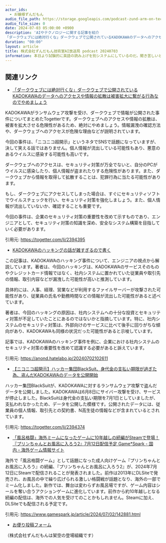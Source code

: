 ```yaml
---
actor_ids:
  - お嬢様ずんだもん
audio_file_path: https://storage.googleapis.com/podcast-zund-arm-on-tech/audio/株式会社ずんだもん技術室AI放送局_podcast_20240703.mp3
audio_file_size: 0
date: 2024-07-03 05:00:00 +0900
description: 'AIやテクノロジーに関する記事を紹介  
「ダークウェブには絶対行くな」ダークウェブで公開されているKADOKAWAのデータへのアクセスや情報の拡散は被害拡大に繋がる行為なのでやめましょう、KADOKAWAのハッキングの話が雑すぎるので書く、【ニコニコ超開示】ハッカー集団BlackSuit、身代金の支払い期限が過ぎた為、盗んだKADOKAWAのデータを公開開始、「風呂格闘」海外ミームになったゲームに10年越しの続編がSteamで登場！『プリンちゃんとお風呂に入ろう2』7月12日配信予定  Game*Spark - 国内・海外ゲーム情報サイト'
duration: "00:00"
layout: article
title: 株式会社ずんだもん技術室AI放送局 podcast 20240703
information: 本日より試験的に英語の読み上げを別システムにしているのだ。聞き苦しいところがあるかもだけどなま暖かく見守ってほしいのだ。
---
```


## 関連リンク


- [「ダークウェブには絶対行くな」ダークウェブで公開されているKADOKAWAのデータへのアクセスや情報の拡散は被害拡大に繋がる行為なのでやめましょう](https://togetter.com/li/2394395)  


KADOKAWAがランサムウェア攻撃を受け、ダークウェブで情報が公開された事件についてまとめたTogetterです。ダークウェブへのアクセスや情報の拡散は、被害を拡大させる危険性があるため、絶対にやめましょう。情報漏洩の確認方法や、ダークウェブへのアクセスが危険な理由などが説明されています。 

今回の事件は、「ニコニコ超開示」というネタでSNSで話題になっていますが、決して笑える話ではありません。個人情報が流出している可能性もあり、悪意のあるウイルスに感染する可能性も高いです。 

ダークウェブへのアクセスは、セキュリティ対策が万全でないと、自分のPCがウイルスに感染したり、個人情報が盗まれたりする危険性があります。また、ダークウェブから情報を取得して拡散することは、犯罪行為に当たる可能性があります。 

もし、ダークウェブにアクセスしてしまった場合は、すぐにセキュリティソフトでウイルスチェックを行い、セキュリティ対策を強化しましょう。また、個人情報が流出していないか、確認することも重要です。 

今回の事件は、企業のセキュリティ対策の重要性を改めて示すものであり、エンジニアとして、セキュリティ対策の知識を深め、安全なシステム構築を目指していく必要があります。 


引用元: https://togetter.com/li/2394395


- [KADOKAWAのハッキングの話が雑すぎるので書く](https://anond.hatelabo.jp/20240702102611)  


この記事は、KADOKAWAのハッキング事件について、エンジニアの視点から解説しています。著者は、今回のハッキングは、KADOKAWAのサービスそのものやクレジットカード情報ではなく、社内システムに置かれていた従業員や取引先の情報、取引内容などが漏洩した可能性が高いと推測しています。

具体的には、人事、経理、営業などが利用するファイルサーバーが攻撃された可能性があり、従業員の氏名や勤務時間などの情報が流出した可能性があると述べています。

著者は、今回のハッキングの原因は、社内システムへの十分な投資とセキュリティ対策が不足していたことにあるのではないかと指摘しています。特に、社内システムのセキュリティ対策は、外部向けのサービスに比べて後手に回りがちな傾向があり、KADOKAWAも同様の状況だった可能性があると示唆しています。

記事では、KADOKAWAのハッキング事件を例に、企業における社内システムのセキュリティ対策の重要性を改めて認識する必要があると訴えています。 


引用元: https://anond.hatelabo.jp/20240702102611


- [【ニコニコ超開示】ハッカー集団BlackSuit、身代金の支払い期限が過ぎた為、盗んだKADOKAWAのデータを公開開始](https://togetter.com/li/2394374)  


ハッカー集団BlackSuitが、KADOKAWAに対するランサムウェア攻撃で盗んだデータを公開しました。KADOKAWAは6月8日にサイバー攻撃を受け、サービスが停止しました。BlackSuitは身代金の支払い期限を7月1日としていましたが、支払われなかったため、データを公開した模様です。公開されたデータには、従業員の個人情報、取引先との契約書、N高生徒の情報などが含まれているとされています。 


引用元: https://togetter.com/li/2394374


- [「風呂格闘」海外ミームになったゲームに10年越しの続編がSteamで登場！『プリンちゃんとお風呂に入ろう2』7月12日配信予定  Game*Spark - 国内・海外ゲーム情報サイト](https://www.gamespark.jp/article/2024/07/02/142881.html)  


海外で「風呂格闘ゲーム」として話題になった成人向けゲーム『プリンちゃんとお風呂に入ろう』の続編、『プリンちゃんとお風呂に入ろう2』が、2024年7月12日にSteamで配信されることが発表されました。前作は2013年にDLSiteで発売され、お風呂の中で繰り広げられる激しい格闘戦が話題となり、海外の一部でミーム化しました。新作では、舞台は変わらずお風呂場ですが、ゲーム内容はシールを奪い合うアクションゲームに進化しています。前作から約10年越しとなる続編の配信は、海外での人気を受けてのことかもしれません。Steamに加え、DLSiteでも配信される予定です。 


引用元: https://www.gamespark.jp/article/2024/07/02/142881.html



- [お便り投稿フォーム](https://forms.gle/ffg4JTfqdiqK62qf9)

（株式会社ずんだもんは架空の登場組織です）

